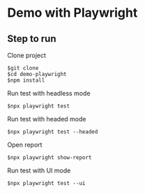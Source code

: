 # Demo with Playwright

## Step to run

Clone project
```
$git clone
$cd demo-playwright
$npm install
```

Run test with headless mode
```
$npx playwright test
```

Run test with headed mode
```
$npx playwright test --headed
```

Open report
```
$npx playwright show-report
```

Run test with UI mode
```
$npx playwright test --ui
```
